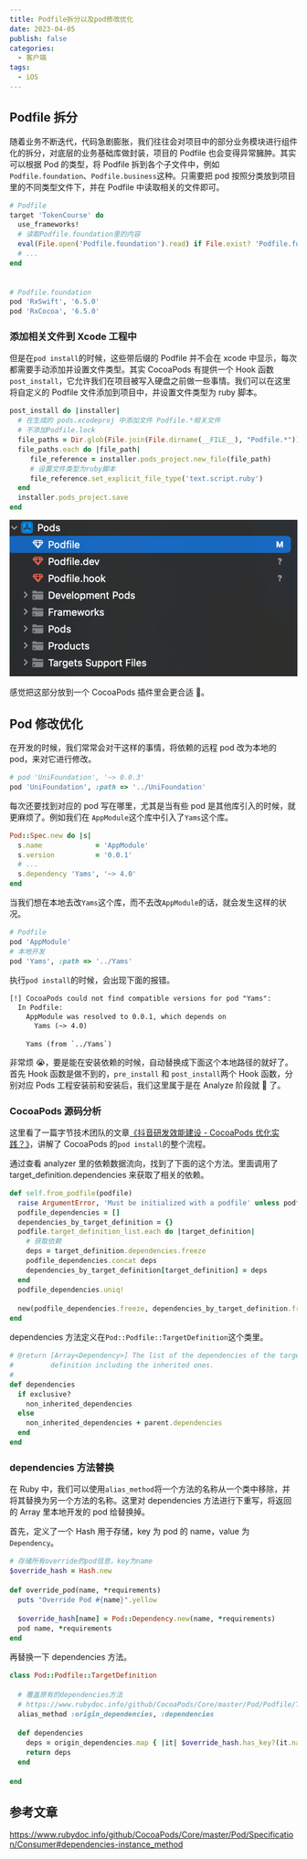 ```yaml
---
title: Podfile拆分以及pod修改优化
date: 2023-04-05
publish: false
categories:
  - 客户端
tags:
  - iOS
---
```


## Podfile 拆分

随着业务不断迭代，代码急剧膨胀，我们往往会对项目中的部分业务模块进行组件化的拆分，对底层的业务基础库做封装，项目的 Podfile 也会变得异常臃肿。其实可以根据 Pod 的类型，将 Podfile 拆到各个子文件中，例如 `Podfile.foundation`、`Podfile.business`这种。只需要把 pod 按照分类放到项目里的不同类型文件下，并在 Podfile 中读取相关的文件即可。

```ruby
# Podfile
target 'TokenCourse' do
  use_frameworks!
  # 读取Podfile.foundation里的内容
  eval(File.open('Podfile.foundation').read) if File.exist? 'Podfile.foundation'
  # ...
end


# Podfile.foundation
pod 'RxSwift', '6.5.0'
pod 'RxCocoa', '6.5.0'
```

### 添加相关文件到 Xcode 工程中

但是在`pod install`的时候，这些带后缀的 Podfile 并不会在 xcode 中显示，每次都需要手动添加并设置文件类型。其实 CocoaPods 有提供一个 Hook 函数`post_install`，它允许我们在项目被写入硬盘之前做一些事情。我们可以在这里将自定义的 Podfile 文件添加到项目中，并设置文件类型为 ruby 脚本。

```ruby
post_install do |installer|
  # 在生成的 pods.xcodeproj 中添加文件 Podfile.*相关文件
  # 不添加Podfile.lock
  file_paths = Dir.glob(File.join(File.dirname(__FILE__), "Podfile.*")).reject{|f| f.end_with?('.lock')}
  file_paths.each do |file_path|
     file_reference = installer.pods_project.new_file(file_path)
     # 设置文件类型为ruby脚本
     file_reference.set_explicit_file_type('text.script.ruby')
  end
  installer.pods_project.save
end
```

![xcode](./images/podfile_split.png)

感觉把这部分放到一个 CocoaPods 插件里会更合适 🤔️。

## Pod 修改优化

在开发的时候，我们常常会对干这样的事情，将依赖的远程 pod 改为本地的 pod，来对它进行修改。

```ruby
# pod 'UniFoundation', '~> 0.0.3'
pod 'UniFoundation', :path => '../UniFoundation'
```

每次还要找到对应的 pod 写在哪里，尤其是当有些 pod 是其他库引入的时候，就更麻烦了。例如我们在 `AppModule`这个库中引入了`Yams`这个库。

```ruby
Pod::Spec.new do |s|
  s.name             = 'AppModule'
  s.version          = '0.0.1'
  # ...
  s.dependency 'Yams', '~> 4.0'
end
```

当我们想在本地去改`Yams`这个库，而不去改`AppModule`的话，就会发生这样的状况。

```ruby
# Podfile
pod 'AppModule'
# 本地开发
pod 'Yams', :path => '../Yams'
```

执行`pod install`的时候，会出现下面的报错。

```shell
[!] CocoaPods could not find compatible versions for pod "Yams":
  In Podfile:
    AppModule was resolved to 0.0.1, which depends on
      Yams (~> 4.0)

    Yams (from `../Yams`)
```

非常烦 😭，要是能在安装依赖的时候，自动替换成下面这个本地路径的就好了。首先 Hook 函数是做不到的，`pre_install` 和 `post_install`两个 Hook 函数，分别对应 Pods 工程安装前和安装后，我们这里属于是在 Analyze 阶段就 🐔 了。

### CocoaPods 源码分析

这里看了一篇字节技术团队的文章[《抖音研发效能建设 - CocoaPods 优化实践？》](https://mp.weixin.qq.com/s/Pt6pcxKCHhdnnWPYrToNvA)，讲解了 CocoaPods 的`pod install`的整个流程。

通过查看 analyzer 里的依赖数据流向，找到了下面的这个方法。里面调用了 target_definition.dependencies 来获取了相关的依赖。

```ruby
def self.from_podfile(podfile)
  raise ArgumentError, 'Must be initialized with a podfile' unless podfile
  podfile_dependencies = []
  dependencies_by_target_definition = {}
  podfile.target_definition_list.each do |target_definition|
    # 获取依赖
    deps = target_definition.dependencies.freeze
    podfile_dependencies.concat deps
    dependencies_by_target_definition[target_definition] = deps
  end
  podfile_dependencies.uniq!

  new(podfile_dependencies.freeze, dependencies_by_target_definition.freeze)
end
```

dependencies 方法定义在`Pod::Podfile::TargetDefinition`这个类里。

```ruby
# @return [Array<Dependency>] The list of the dependencies of the target
#         definition including the inherited ones.
#
def dependencies
  if exclusive?
    non_inherited_dependencies
  else
    non_inherited_dependencies + parent.dependencies
  end
end
```

### dependencies 方法替换

在 Ruby 中，我们可以使用`alias_method`将一个方法的名称从一个类中移除，并将其替换为另一个方法的名称。这里对 dependencies 方法进行下重写，将返回的 Array 里本地开发的 pod 给替换掉。

首先，定义了一个 Hash 用于存储，key 为 pod 的 name，value 为 `Dependency`。

```ruby
# 存储所有override的pod信息，key为name
$override_hash = Hash.new

def override_pod(name, *requirements)
  puts "Override Pod #{name}".yellow

  $override_hash[name] = Pod::Dependency.new(name, *requirements)
  pod name, *requirements
end
```

再替换一下 dependencies 方法。

```ruby
class Pod::Podfile::TargetDefinition

  # 覆盖原有的dependencies方法
  # https://www.rubydoc.info/github/CocoaPods/Core/master/Pod/Podfile/TargetDefinition#dependencies-instance_method
  alias_method :origin_dependencies, :dependencies

  def dependencies
    deps = origin_dependencies.map { |it| $override_hash.has_key?(it.name) ? $override_hash[it.name] :it }
    return deps
  end

end
```

## 参考文章

https://www.rubydoc.info/github/CocoaPods/Core/master/Pod/Specification/Consumer#dependencies-instance_method
